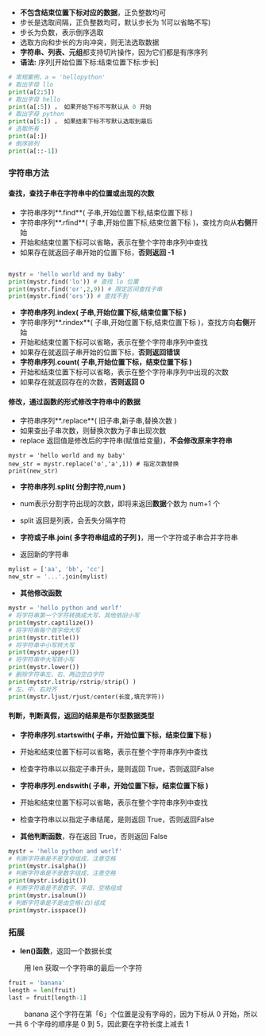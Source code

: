 


* **不包含结束位置下标对应的数据**，正负整数均可
* 步长是选取间隔，正负整数均可，默认步长为 1(可以省略不写)
* 步长为负数，表示倒序选取
* 选取方向和步长的方向冲突，则无法选取数据
* **字符串、列表、元组**都支持切片操作，因为它们都是有序序列
* **语法:** 序列[开始位置下标:结束位置下标:步长]
```python
# 常规案例，a = 'hellopython'
# 取出字母 llo
print(a[2:5])
# 取出字母 hello
print(a[:5]) ， 如果开始下标不写默认从 0 开始
# 取出字母 python
print(a[5:]) ， 如果结束下标不写默认选取到最后
# 选取所有
print(a[:])
# 倒序排列
print(a[::-1])

```


### 字符串方法
#### 查找，查找子串在字符串中的位置或出现的次数

* 字符串序列**.find**( 子串,开始位置下标,结束位置下标 )
* 字符串序列**.rfind**( 子串,开始位置下标,结束位置下标 )，查找方向从**右侧**开始
* 开始和结束位置下标可以省略，表示在整个字符串序列中查找
* 如果存在就返回子串开始的位置下标，**否则返回 -1**

```python

mystr = 'hello world and my baby'
print(mystr.find('lo')) # 查找 lo 位置
print(mystr.find('or',2,9)) # 限定区间查找子串
print(mystr.find('ors')) # 查找不到

```

* **字符串序列.index( 子串,开始位置下标,结束位置下标 )**
* 字符串序列**.rindex**( 子串,开始位置下标,结束位置下标 )，查找方向**右侧**开始
* 开始和结束位置下标可以省略，表示在整个字符串序列中查找
* 如果存在就返回子串开始的位置下标，**否则返回错误**
* **字符串序列.count( 子串,开始位置下标，结束位置下标 )**
* 开始和结束位置下标可以省略，表示在整个字符串序列中出现的次数
* 如果存在就返回存在的次数，**否则返回 0**


#### 修改，通过函数的形式修改字符串中的数据

* 字符串序列**.replace**( 旧子串,新子串,替换次数 )
* 如果查出子串次数，则替换次数为子串出现次数
* replace 返回值是修改后的字符串(赋值给变量)，**不会修改原来字符串**

```
mystr = 'hello world and my baby'
new_str = mystr.replace('o','a',1)) # 指定次数替换
print(new_str)
```

* **字符串序列.split( 分割字符,num )**
* num表示分割字符出现的次数，即将来返回**数据**个数为 num+1 个
* split 返回是列表，会丢失分隔字符


* **字符或子串.join( 多字符串组成的子列 )**，用一个字符或子串合并字符串
* 返回新的字符串


```python
mylist = ['aa', 'bb', 'cc']
new_str = '...'.join(mylist)

```

* **其他修改函数**


```python
mystr = 'hello python and worlf'
# 将字符串第一个字符转换成大写，其他依旧小写
print(mystr.captilize())
# 将字符串每个首字母大写
print(mystr.title())
# 将字符串中小写转大写
print(mystr.upper())
# 将字符串中大写转小写
print(mystr.lower())
# 删除字符串左、右、两边空白字符
print(mytstr.lstrip/rstrip/strip() )
# 左、中、右对齐
print(mystr.ljust/rjust/center(长度,填充字符))
```

#### 判断，判断真假，返回的结果是布尔型数据类型

* **字符串序列.startswith( 子串，开始位置下标，结束位置下标 )**
* 开始和结束位置下标可以省略，表示在整个字符串序列中查找
* 检查字符串以以指定子串开头，是则返回 True，否则返回False

* **字符串序列.endswith( 子串，开始位置下标，结束位置下标 )**
* 开始和结束位置下标可以省略，表示在整个字符串序列中查找
* 检查字符串以以指定子串结尾，是则返回 True，否则返回False


* **其他判断函数**，存在返回 True，否则返回 False


```python
mystr = 'hello python and worlf'
# 判断字符串是不是字母组成，注意空格
print(mystr.isalpha())
# 判断字符串是不是数字组成，注意空格
print(mystr.isdigit())
# 判断字符串是不是数字、字母、空格组成
print(mystr.isalnum())
# 判断字符串是不是由空格(白)组成
print(mystr.isspace())
```


### 拓展
* **len()函数**，返回一个数据长度

&emsp;&emsp; 用 len 获取一个字符串的最后一个字符
```python
fruit = 'banana'
length = len(fruit)
last = fruit[length-1]

```
&emsp;&emsp; banana 这个字符在第「6」个位置是没有字母的，因为下标从 0 开始，所以一共 6 个字母的顺序是 0 到 5，因此要在字符长度上减去 1







